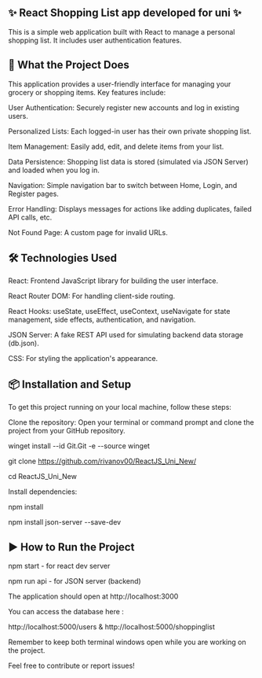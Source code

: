 
## ✨ React Shopping List app developed for uni ✨

This is a simple web application built with React to manage a personal shopping list. It includes user authentication features.
## 🚀 What the Project Does

This application provides a user-friendly interface for managing your grocery or shopping items. Key features include:

User Authentication: Securely register new accounts and log in existing users.

Personalized Lists: Each logged-in user has their own private shopping list.

Item Management: Easily add, edit, and delete items from your list.

Data Persistence: Shopping list data is stored (simulated via JSON Server) and loaded when you log in.

Navigation: Simple navigation bar to switch between Home, Login, and Register pages.

Error Handling: Displays messages for actions like adding duplicates, failed API calls, etc.

Not Found Page: A custom page for invalid URLs.
## 🛠️ Technologies Used

React: Frontend JavaScript library for building the user interface.

React Router DOM: For handling client-side routing.

React Hooks: useState, useEffect, useContext, useNavigate for state management, side effects, authentication, and navigation.

JSON Server: A fake REST API used for simulating backend data storage (db.json).

CSS: For styling the application's appearance.
## 📦 Installation and Setup

To get this project running on your local machine, follow these steps:

Clone the repository:
Open your terminal or command prompt and clone the project from your GitHub repository.

winget install --id Git.Git -e --source winget 

git clone https://github.com/rivanov00/ReactJS_Uni_New/ 

cd ReactJS_Uni_New

Install dependencies:

npm install 

npm install json-server --save-dev

## ▶️ How to Run the Project

npm start - for react dev server 

npm run api - for JSON server (backend)

The application should open at http://localhost:3000

You can access the database here :

http://localhost:5000/users & http://localhost:5000/shoppinglist

Remember to keep both terminal windows open while you are working on the project.

Feel free to contribute or report issues!
